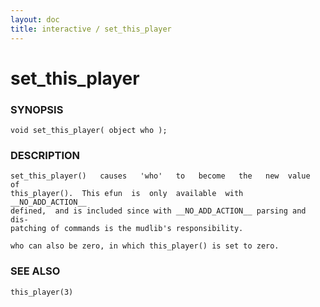 ```yaml
---
layout: doc
title: interactive / set_this_player
---
```

# set_this_player

### SYNOPSIS

    void set_this_player( object who );

### DESCRIPTION

    set_this_player()   causes   'who'   to   become   the   new  value  of
    this_player().  This efun  is  only  available  with  __NO_ADD_ACTION__
    defined,  and is included since with __NO_ADD_ACTION__ parsing and dis‐
    patching of commands is the mudlib's responsibility.

    who can also be zero, in which this_player() is set to zero.

### SEE ALSO

    this_player(3)
